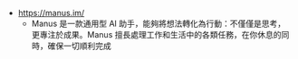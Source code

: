 

* https://manus.im/
    * Manus 是一款通用型 AI 助手，能夠將想法轉化為行動：不僅僅是思考，更專注於成果。Manus 擅長處理工作和生活中的各類任務，在你休息的同時，確保一切順利完成
